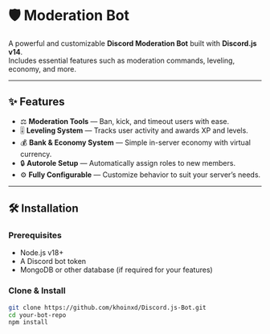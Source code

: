 # 🛡️ Moderation Bot

A powerful and customizable **Discord Moderation Bot** built with **Discord.js v14**.  
Includes essential features such as moderation commands, leveling, economy, and more.

---

## ✨ Features

- ⚖️ **Moderation Tools** — Ban, kick, and timeout users with ease.
- 🎚️ **Leveling System** — Tracks user activity and awards XP and levels.
- 💰 **Bank & Economy System** — Simple in-server economy with virtual currency.
- 🔒 **Autorole Setup** — Automatically assign roles to new members.
- ⚙️ **Fully Configurable** — Customize behavior to suit your server’s needs.

---

## 🛠️ Installation

### Prerequisites

- Node.js v18+
- A Discord bot token
- MongoDB or other database (if required for your features)

### Clone & Install

```bash
git clone https://github.com/khoinxd/Discord.js-Bot.git
cd your-bot-repo
npm install

